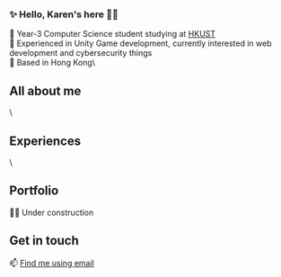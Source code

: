 ### ✨ Hello, Karen's here 👋🏻

<!--
**karenchy/karenchy** is a ✨ _special_ ✨ repository because its `README.md` (this file) appears on your GitHub profile.

Here are some ideas to get you started:

- 🔭 I’m currently working on ...
- 🌱 I’m currently learning ...
- 👯 I’m looking to collaborate on ...
- 🤔 I’m looking for help with ...
- 💬 Ask me about ...
- 📫 How to reach me: ...
- 😄 Pronouns: ...
- ⚡ Fun fact: ...
-->

🍂 Year-3 Computer Science student studying at [HKUST](https://hkust.edu.hk/)\
🍂 Experienced in Unity Game development, currently interested in web development and cybersecurity things\
🍂 Based in Hong Kong\

## All about me
\

## Experiences
\

## Portfolio
😶‍🌫️ Under construction

## Get in touch
📫 [Find me using email](mailto:karen.chung.924@gmail.com)
